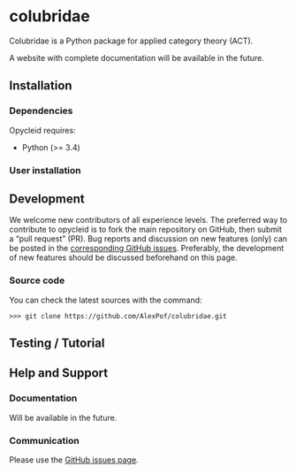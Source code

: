 # colubridae

Colubridae is a Python package for applied category theory (ACT).

A website with complete documentation will be available in the future.

## Installation

### Dependencies

Opycleid requires:

- Python (>= 3.4)

### User installation

## Development

We welcome new contributors of all experience levels. The preferred way to
contribute to opycleid is to fork the main repository on GitHub,
then submit a “pull request” (PR). Bug reports and discussion on new features
(only) can be posted in the [corresponding GitHub issues](https://github.com/AlexPof/colubridae/issues).
Preferably, the development of new features should be discussed beforehand
on this page.

### Source code

You can check the latest sources with the command:

    >>> git clone https://github.com/AlexPof/colubridae.git

## Testing / Tutorial

## Help and Support

### Documentation

Will be available in the future.

### Communication

Please use the [GitHub issues page](https://github.com/AlexPof/colubridae/issues).
